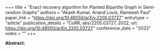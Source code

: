 +++
title = "Exact recovery algorithm for Planted Bipartite Graph in Semi-random Graphs"
authors = "Akash Kumar, Anand Louis, Rameesh Paul"
paper_link = "https://doi.org/10.48550/arXiv.2205.03727"
entrytype = "article"
publication_details = "CoRR, abs/2205.03727, 2022, url: <a href='https://doi.org/10.48550/arXiv.2205.03727' target='_blank'>https://doi.org/10.48550/arXiv.2205.03727</a>."
conference_date = "2022"
notes = ""
+++

<b>Abstract:</b>
